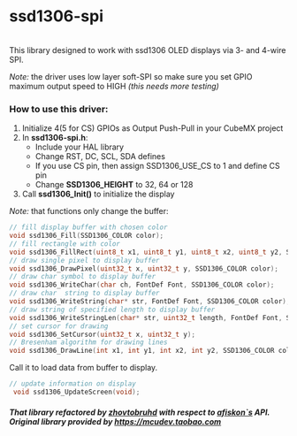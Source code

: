 # ssd1306-spi
<br>
This library designed to work with ssd1306 OLED displays via 3- and 4-wire SPI.  

*Note:* the driver uses low layer soft-SPI so make sure you set GPIO maximum output speed to HIGH <i>(this needs more testing)</i>
 
### How to use this driver:
1. Initialize 4(5 for CS) GPIOs as Output Push-Pull in your CubeMX project
1. In **ssd1306-spi.h**:
    * Include your HAL library
    * Change RST, DC, SCL, SDA defines
    * If you use CS pin, then assign SSD1306_USE_CS to 1 and define CS pin
    * Change **SSD1306_HEIGHT** to 32, 64 or 128
1. Call **ssd1306_Init()** to initialize the display

_Note:_ that functions only change the buffer:
```c
// fill display buffer with chosen color
void ssd1306_Fill(SSD1306_COLOR color);
// fill rectangle with color
void ssd1306_FillRect(uint8_t x1, uint8_t y1, uint8_t x2, uint8_t y2, SSD1306_COLOR color);
// draw single pixel to display buffer
void ssd1306_DrawPixel(uint32_t x, uint32_t y, SSD1306_COLOR color);
// draw char symbol to display buffer
void ssd1306_WriteChar(char ch, FontDef Font, SSD1306_COLOR color);
// draw char  string to display buffer
void ssd1306_WriteString(char* str, FontDef Font, SSD1306_COLOR color);
// draw string of specified length to display buffer
void ssd1306_WriteStringLen(char* str, uint32_t length, FontDef Font, SSD1306_COLOR color);
// set cursor for drawing
void ssd1306_SetCursor(uint32_t x, uint32_t y);
// Bresenham algorithm for drawing lines
void ssd1306_DrawLine(int x1, int y1, int x2, int y2, SSD1306_COLOR color);
``` 

Call it to load data from buffer to display.
```c 
// update information on display
 void ssd1306_UpdateScreen(void);
 ```

##### That library refactored by [zhovtobruhd](https://github.com/zhovtobruhd/) with respect to [afiskon`s](https://github.com/afiskon/stm32-ssd1306) API. Original library provided by https://mcudev.taobao.com
